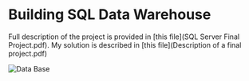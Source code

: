 # Building SQL Data Warehouse

Full description of the project is provided in [this file](SQL Server Final Project.pdf).
My solution is described in [this file](Description of a final project.pdf)

![Data Base][db]

[db]: https://github.com/ofialko/Building-SQL-Data-Warehouse/blob/master/DataBase.png
